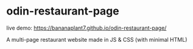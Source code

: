 # odin-restaurant-page

live demo: https://bananaplant7.github.io/odin-restaurant-page/

A multi-page restaurant website made in JS & CSS (with minimal HTML)
